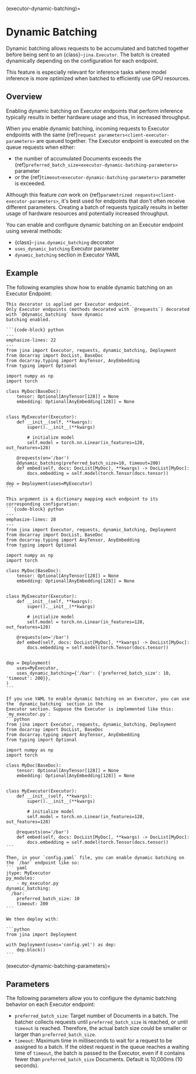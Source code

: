 (executor-dynamic-batching)=
# Dynamic Batching
Dynamic batching allows requests to be accumulated and batched together before being sent to 
an {class}`~jina.Executor`. The batch is created dynamically depending on the configuration for each endpoint.

This feature is especially relevant for inference tasks where model inference is more optimized when batched to efficiently use GPU resources.

## Overview
Enabling dynamic batching on Executor endpoints that perform inference typically results in better hardware usage and thus, in increased throughput. 

When you enable dynamic batching, incoming requests to Executor endpoints with the same {ref}`request parameters<client-executor-parameters>`
are queued together. The Executor endpoint is executed on the queue requests when either:

- the number of accumulated Documents exceeds the {ref}`preferred_batch_size<executor-dynamic-batching-parameters>` parameter
- or the {ref}`timeout<executor-dynamic-batching-parameters>` parameter is exceeded.

Although this feature _can_ work on {ref}`parametrized requests<client-executor-parameters>`, it's best used for endpoints that don't often receive different parameters.
Creating a batch of requests typically results in better usage of hardware resources and potentially increased throughput.

You can enable and configure dynamic batching on an Executor endpoint using several methods:
* {class}`~jina.dynamic_batching` decorator
* `uses_dynamic_batching` Executor parameter
* `dynamic_batching` section in Executor YAML

## Example
The following examples show how to enable dynamic batching on an Executor Endpoint:

````{tab} Using dynamic_batching Decorator
This decorator is applied per Executor endpoint.
Only Executor endpoints (methods decorated with `@requests`) decorated with `@dynamic_batching` have dynamic 
batching enabled.

```{code-block} python
---
emphasize-lines: 22
---
from jina import Executor, requests, dynamic_batching, Deployment
from docarray import DocList, BaseDoc
from docarray.typing import AnyTensor, AnyEmbedding
from typing import Optional

import numpy as np
import torch

class MyDoc(BaseDoc):
    tensor: Optional[AnyTensor[128]] = None
    embedding: Optional[AnyEmbedding[128]] = None


class MyExecutor(Executor):
    def __init__(self, **kwargs):
        super().__init__(**kwargs)
        
        # initialize model
        self.model = torch.nn.Linear(in_features=128, out_features=128)
    
    @requests(on='/bar')
    @dynamic_batching(preferred_batch_size=10, timeout=200)
    def embed(self, docs: DocList[MyDoc], **kwargs) -> DocList[MyDoc]:
        docs.embedding = self.model(torch.Tensor(docs.tensor))

dep = Deployment(uses=MyExecutor)
```
````

````{tab} Using uses_dynamic_batching argument
This argument is a dictionary mapping each endpoint to its corresponding configuration:
```{code-block} python
---
emphasize-lines: 28
---
from jina import Executor, requests, dynamic_batching, Deployment
from docarray import DocList, BaseDoc
from docarray.typing import AnyTensor, AnyEmbedding
from typing import Optional

import numpy as np
import torch

class MyDoc(BaseDoc):
    tensor: Optional[AnyTensor[128]] = None
    embedding: Optional[AnyEmbedding[128]] = None


class MyExecutor(Executor):
    def __init__(self, **kwargs):
        super().__init__(**kwargs)
        
        # initialize model
        self.model = torch.nn.Linear(in_features=128, out_features=128)
    
    @requests(on='/bar')
    def embed(self, docs: DocList[MyDoc], **kwargs) -> DocList[MyDoc]:
        docs.embedding = self.model(torch.Tensor(docs.tensor))


dep = Deployment(
    uses=MyExecutor,
    uses_dynamic_batching={'/bar': {'preferred_batch_size': 10, 'timeout': 200}},
)
```
````

````{tab} Using YAML configuration
If you use YAML to enable dynamic batching on an Executor, you can use the `dynamic_batching` section in the 
Executor section. Suppose the Executor is implemented like this:
`my_executor.py`:
```python
from jina import Executor, requests, dynamic_batching, Deployment
from docarray import DocList, BaseDoc
from docarray.typing import AnyTensor, AnyEmbedding
from typing import Optional

import numpy as np
import torch

class MyDoc(BaseDoc):
    tensor: Optional[AnyTensor[128]] = None
    embedding: Optional[AnyEmbedding[128]] = None


class MyExecutor(Executor):
    def __init__(self, **kwargs):
        super().__init__(**kwargs)
        
        # initialize model
        self.model = torch.nn.Linear(in_features=128, out_features=128)
    
    @requests(on='/bar')
    def embed(self, docs: DocList[MyDoc], **kwargs) -> DocList[MyDoc]:
        docs.embedding = self.model(torch.Tensor(docs.tensor))
```

Then, in your `config.yaml` file, you can enable dynamic batching on the `/bar` endpoint like so:
``` yaml
jtype: MyExecutor
py_modules:
    - my_executor.py
dynamic_batching:
  /bar:
    preferred_batch_size: 10
    timeout: 200
```

We then deploy with:

```python
from jina import Deployment

with Deployment(uses='config.yml') as dep:
    dep.block()
```
````


(executor-dynamic-batching-parameters)=
## Parameters
The following parameters allow you to configure the dynamic batching behavior on each Executor endpoint:
* `preferred_batch_size`: Target number of Documents in a batch. The batcher collects requests until 
`preferred_batch_size` is reached, or until `timeout` is reached. Therefore, the actual batch size could be smaller or 
larger than `preferred_batch_size`.
* `timeout`:  Maximum time in milliseconds to wait for a request to be assigned to a batch.
If the oldest request in the queue reaches a waiting time of `timeout`, the batch is passed to the Executor, even 
if it contains fewer than `preferred_batch_size` Documents. Default is 10,000ms (10 seconds).
